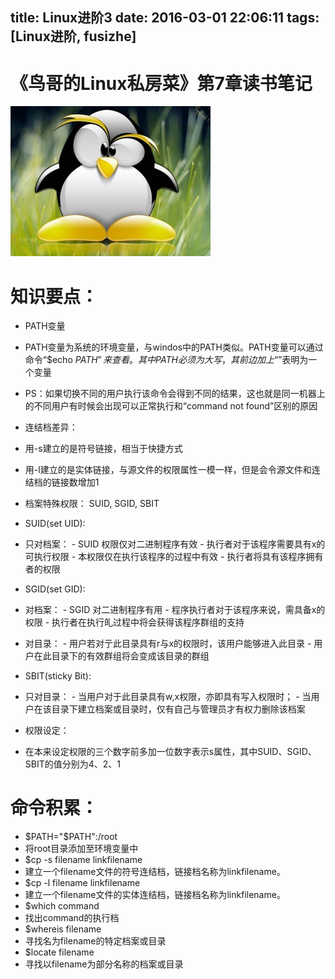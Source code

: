 title: Linux进阶3
date: 2016-03-01 22:06:11
tags: [Linux进阶, fusizhe]
---
# 《鸟哥的Linux私房菜》第7章读书笔记
![ ](/img/fusizhe/Linux/3rd/image1.jpg)
# 知识要点：
 - PATH变量
  - PATH变量为系统的环境变量，与windos中的PATH类似。PATH变量可以通过命令“$echo $PATH”来查看。其中PATH必须为大写，其前边加上“$”表明为一个变量
  - PS：如果切换不同的用户执行该命令会得到不同的结果，这也就是同一机器上的不同用户有时候会出现可以正常执行和“command not found”区别的原因

 - 连结档差异：
  - 用-s建立的是符号链接，相当于快捷方式
  - 用-l建立的是实体链接，与源文件的权限属性一模一样，但是会令源文件和连结档的链接数增加1

 - 档案特殊权限： SUID, SGID, SBIT
  - SUID(set UID):
   - 只对档案：
    - SUID 权限仅对二进制程序有效
    - 执行者对于该程序需要具有x的可执行权限
    - 本权限仅在执行该程序的过程中有效 
    - 执行者将具有该程序拥有者的权限
  - SGID(set GID):
   - 对档案：
    - SGID 对二进制程序有用
    - 程序执行者对于该程序来说，需具备x的权限
    - 执行者在执行癿过程中将会获得该程序群组的支持
   - 对目录：
    - 用户若对亍此目录具有r与x的权限时，该用户能够进入此目录
    - 用户在此目录下的有效群组将会变成该目录的群组
  - SBIT(sticky Bit):
   - 只对目录：
    - 当用户对于此目录具有w,x权限，亦即具有写入权限时；
    - 当用户在该目录下建立档案或目录时，仅有自己与管理员才有权力删除该档案
  - 权限设定：
   - 在本来设定权限的三个数字前多加一位数字表示s属性，其中SUID、SGID、SBIT的值分别为4、2、1



# 命令积累：
 - $PATH="$PATH":/root
  - 将root目录添加至环境变量中
 - $cp -s filename linkfilename
  - 建立一个filename文件的符号连结档，链接档名称为linkfilename。
 - $cp -l filename linkfilename
  - 建立一个filename文件的实体连结档，链接档名称为linkfilename。
 - $which command
  - 找出command的执行档
 - $whereis filename
  - 寻找名为filename的特定档案或目录
 - $locate filename
  - 寻找以filename为部分名称的档案或目录
